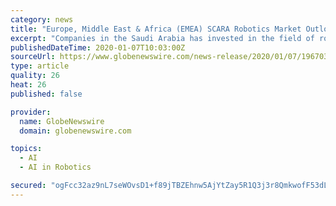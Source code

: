 ```yaml
---
category: news
title: "Europe, Middle East & Africa (EMEA) SCARA Robotics Market Outlook Report, 2019 to 2027"
excerpt: "Companies in the Saudi Arabia has invested in the field of robotics and artificial intelligence. Around 41% of the activities in the country has become automated indicating the growth opportunities for the scara robotics market. Further, government in the UAE has added up to a leading shift in robotics and automation process inside industries."
publishedDateTime: 2020-01-07T10:03:00Z
sourceUrl: https://www.globenewswire.com/news-release/2020/01/07/1967032/0/en/Europe-Middle-East-Africa-EMEA-SCARA-Robotics-Market-Outlook-Report-2019-to-2027.html
type: article
quality: 26
heat: 26
published: false

provider:
  name: GlobeNewswire
  domain: globenewswire.com

topics:
  - AI
  - AI in Robotics

secured: "ogFcc32az9nL7seWOvsD1+f89jTBZEhnw5AjYtZay5R1Q3j3r8QmkwofF53dLtlp/HXOZ+a3fOAkBrVEhYqGrrE0J4P3Zd4FDCEw8aanzu2PnbWyvpQ5ZQb7QUVRMibk58N2bO9rOkaYZN+Y9JYilSisZGlVkwqOCk8sY0hInDkGFqOtfVXKBcblGXGGryfWDzDbQrONgNM9QFC10ANT5+n+2+dR1XV88Mcd2KVJRdEyN5zGSfrROU0RQT7HsgCBCAhb/WJuH4S/8yOdGFs4sQ==;Wau1CZ2X+KHY/mYiTE5bYw=="
---
```


